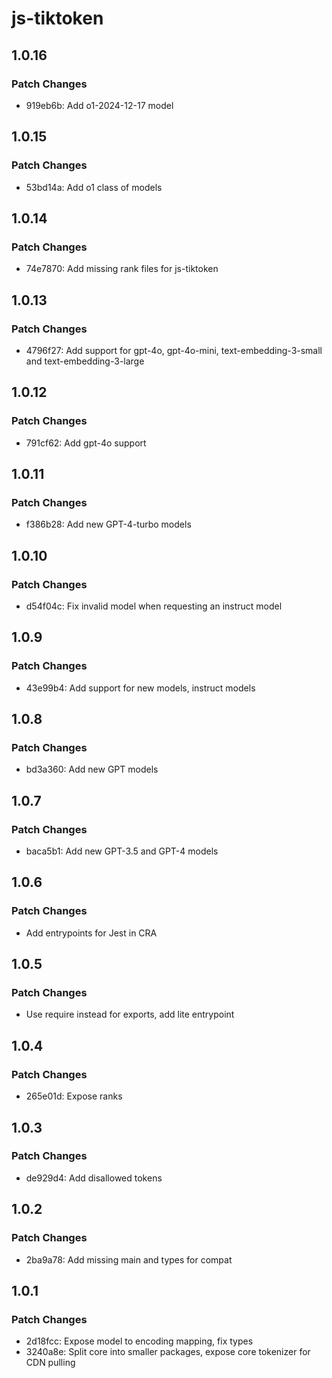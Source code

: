 # js-tiktoken

## 1.0.16

### Patch Changes

- 919eb6b: Add o1-2024-12-17 model

## 1.0.15

### Patch Changes

- 53bd14a: Add o1 class of models

## 1.0.14

### Patch Changes

- 74e7870: Add missing rank files for js-tiktoken

## 1.0.13

### Patch Changes

- 4796f27: Add support for gpt-4o, gpt-4o-mini, text-embedding-3-small and text-embedding-3-large

## 1.0.12

### Patch Changes

- 791cf62: Add gpt-4o support

## 1.0.11

### Patch Changes

- f386b28: Add new GPT-4-turbo models

## 1.0.10

### Patch Changes

- d54f04c: Fix invalid model when requesting an instruct model

## 1.0.9

### Patch Changes

- 43e99b4: Add support for new models, instruct models

## 1.0.8

### Patch Changes

- bd3a360: Add new GPT models

## 1.0.7

### Patch Changes

- baca5b1: Add new GPT-3.5 and GPT-4 models

## 1.0.6

### Patch Changes

- Add entrypoints for Jest in CRA

## 1.0.5

### Patch Changes

- Use require instead for exports, add lite entrypoint

## 1.0.4

### Patch Changes

- 265e01d: Expose ranks

## 1.0.3

### Patch Changes

- de929d4: Add disallowed tokens

## 1.0.2

### Patch Changes

- 2ba9a78: Add missing main and types for compat

## 1.0.1

### Patch Changes

- 2d18fcc: Expose model to encoding mapping, fix types
- 3240a8e: Split core into smaller packages, expose core tokenizer for CDN pulling

